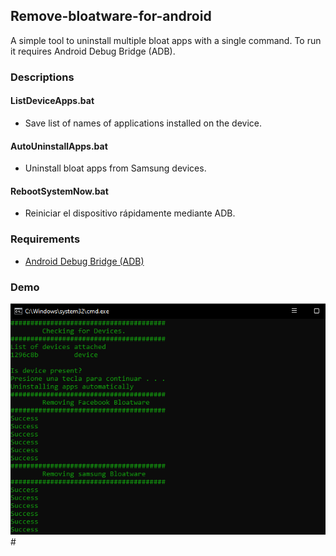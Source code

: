 ## Remove-bloatware-for-android
A simple tool to uninstall multiple bloat apps with a single command. To run it requires Android Debug Bridge (ADB).

### Descriptions

#### ListDeviceApps.bat
* Save list of names of applications installed on the device.
#### AutoUninstallApps.bat
* Uninstall bloat apps from Samsung devices.
#### RebootSystemNow.bat
* Reiniciar el dispositivo rápidamente mediante ADB.

### Requirements
* [Android Debug Bridge (ADB)](https://developer.android.com/studio/command-line/adb.html)

### Demo
![Image text](/screenshot.png)#

